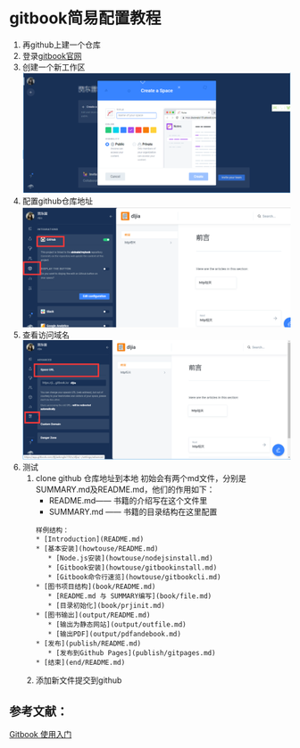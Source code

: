 # gitbook简易配置教程

1. 再github上建一个仓库
2. 登录[gitbook官网](https://app.gitbook.com/)
3. 创建一个新工作区
![gitlab](img/gitlab.png)
4. 配置github仓库地址
![7D797A90-B226-4b71-899A-D413D4F880CB](img/7D797A90-B226-4b71-899A-D413D4F880CB.png)
5. 查看访问域名
![54E58F86-4831-4909-8B0E-6809F5C55E51](img/54E58F86-4831-4909-8B0E-6809F5C55E51.png)
6. 测试
	1. clone github 仓库地址到本地
	  初始会有两个md文件，分别是 SUMMARY.md及README.md，他们的作用如下：
		  *  README.md—— 书籍的介绍写在这个文件里
		  *  SUMMARY.md —— 书籍的目录结构在这里配置
		```
		样例结构：
		* [Introduction](README.md)
		* [基本安装](howtouse/README.md)
		   * [Node.js安装](howtouse/nodejsinstall.md)
		   * [Gitbook安装](howtouse/gitbookinstall.md)
		   * [Gitbook命令行速览](howtouse/gitbookcli.md)
		* [图书项目结构](book/README.md)
		   * [README.md 与 SUMMARY编写](book/file.md)
		   * [目录初始化](book/prjinit.md)
		* [图书输出](output/README.md)
		   * [输出为静态网站](output/outfile.md)
		   * [输出PDF](output/pdfandebook.md)
		* [发布](publish/README.md)
		   * [发布到Github Pages](publish/gitpages.md)
		* [结束](end/README.md)
		```
	2. 添加新文件提交到github
    


## 参考文献：
[Gitbook 使用入门](https://tonydeng.github.io/gitbook-zh/gitbook-howtouse/)
